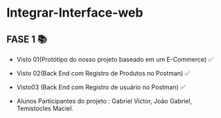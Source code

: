 # Integrar-Interface-web

##  FASE 1 📚

- Visto 01(Protótipo do nosso projeto baseado em um E-Commerce) ✅
- Visto 02(Back End com Registro de Produtos no Postman) ✅
- Visto03 (Back End com Registro de usuário no Postman)  ✅

- Alunos Participantes do projeto : Gabriel Victor, João Gabriel, Temístocles Maciel. 
